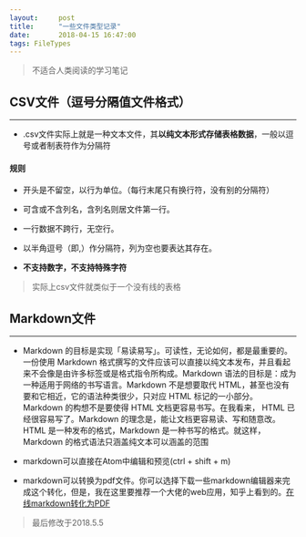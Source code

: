```yaml
---
layout:     post
title:      "一些文件类型记录"
date:       2018-04-15 16:47:00
tags: FileTypes
---
```

> 不适合人类阅读的学习笔记  

## CSV文件（逗号分隔值文件格式）
---

- .csv文件实际上就是一种文本文件，其**以纯文本形式存储表格数据**，一般以逗号或者制表符作为分隔符

#### 规则
- 开头是不留空，以行为单位。（每行末尾只有换行符，没有别的分隔符）

- 可含或不含列名，含列名则居文件第一行。

- 一行数据不跨行，无空行。

- 以半角逗号（即,）作分隔符，列为空也要表达其存在。

- **不支持数字，不支持特殊字符**

> 实际上csv文件就类似于一个没有线的表格

## Markdown文件
---
- Markdown 的目标是实现「易读易写」。可读性，无论如何，都是最重要的。一份使用 Markdown 格式撰写的文件应该可以直接以纯文本发布，并且看起来不会像是由许多标签或是格式指令所构成。Markdown 语法的目标是：成为一种适用于网络的书写语言。Markdown 不是想要取代 HTML，甚至也没有要和它相近，它的语法种类很少，只对应 HTML 标记的一小部分。Markdown 的构想不是要使得 HTML 文档更容易书写。在我看来， HTML 已经很容易写了。Markdown 的理念是，能让文档更容易读、写和随意改。HTML 是一种发布的格式，Markdown 是一种书写的格式。就这样，Markdown 的格式语法只涵盖纯文本可以涵盖的范围

- markdown可以直接在Atom中编辑和预览(ctrl + shift + m)

- markdown可以转换为pdf文件。你可以选择下载一些markdown编辑器来完成这个转化，但是，我在这里要推荐一个大佬的web应用，知乎上看到的。[在线markdown转化为PDF](www.mdtr2pdf.com)

> 最后修改于2018.5.5

